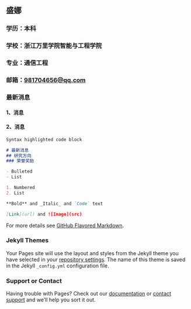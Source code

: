 ## 盛娜

### 学历：本科
### 学校：浙江万里学院智能与工程学院
### 专业：通信工程
### 邮箱：981704656@qq.com


### 最新消息

#### 1、消息
#### 2、消息

```markdown
Syntax highlighted code block

# 最新消息
## 研究方向
### 荣誉奖励

- Bulleted
- List

1. Numbered
2. List

**Bold** and _Italic_ and `Code` text

[Link](url) and ![Image](src)
```

For more details see [GitHub Flavored Markdown](https://guides.github.com/features/mastering-markdown/).

### Jekyll Themes

Your Pages site will use the layout and styles from the Jekyll theme you have selected in your [repository settings](https://github.com/shengna812/shengna812.github.io/settings). The name of this theme is saved in the Jekyll `_config.yml` configuration file.

### Support or Contact

Having trouble with Pages? Check out our [documentation](https://help.github.com/categories/github-pages-basics/) or [contact support](https://github.com/contact) and we’ll help you sort it out.
